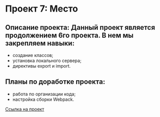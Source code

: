 # Проект 7: Место

## **Описание проекта:**  Данный проект является продолжением 6го проекта. В нем мы закрепляем навыки:

* создание классов;
* установка локального сервера;
* директивы export и import.

## **Планы по доработке проекта:**

* работа по организации кода;
* настройка сборки Webpack.


[Ссылка на проект](https://elizavetakochneva.github.io/mesto/index.html)
